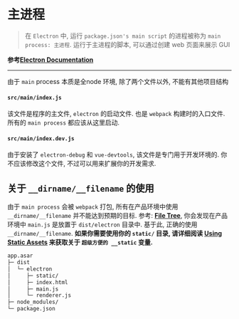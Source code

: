 # 主进程

> 在 `Electron` 中, 运行 `package.json's main script` 的进程被称为 `main process: 主进程`. 运行于主进程的脚本, 可以通过创建 web 页面来展示 GUI

**参考**[**Electron Documentation**](http://electron.atom.io/docs/tutorial/quick-start/#main-process)

---

由于 `main` process 本质是全node 环境, 除了两个文件以外, 不能有其他项目结构

#### `src/main/index.js`

该文件是程序的主文件, `electron` 的启动文件. 也是 `webpack` 构建时的入口文件. 所有的 `main process` 都应该从这里启动.

#### `src/main/index.dev.js`

由于安装了 `electron-debug` 和 `vue-devtools`, 该文件是专门用于开发环境的. 你不应该修改这个文件, 不过可以用来扩展你的开发需求.

## 关于 `__dirname/__filename` 的使用

由于 `main process` 会被 `webpack` 打包, 所有在产品环境中使用 `__dirname/__filename` 并不能达到预期的目标. 参考: [**File Tree**](/file-tree.md), 你会发现在产品环境中 `main.js` 是放置于 `dist/electron` 目录中. 基于此, 正确的使用 `__dirname/__filename`.
**如果你需要使用你的 `static/` 目录, 请详细阅读 **[**Using Static Assets**](/using-static-assets.md)** 来获取关于 `超级方便的 __static` 变量.**


```sh
app.asar
├─ dist
│  └─ electron
│     ├─ static/
│     ├─ index.html
│     ├─ main.js
│     └─ renderer.js
├─ node_modules/
└─ package.json
```
